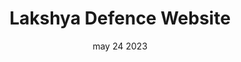 ---
#preview
title: Lakshya Defence  Website
image: /img/works/com/q10.jpeg
category: Web Developmment
date: may 24 2023

#params
layout: "one"

#full details
introTitle: "Lakshya Defence    <span class=\"mil-thin\">Website</span>"
fullImage: /img/works/com/q10.jpeg
details:
    - label: "Client:"
      value: "Balireddy"

    - label: "Year:"
      value: "2019"

    - label: "Duration"
      value: "30 Days"
    - label: "Website"
      value: ""

description:
    enabled: 1
    title: "About"
    content: "
      <p>Connecting skills is a Job consultancy platform based in Machilipatnam, serving jobs to freshers all over India. They are the consultants for many startups and a solution for agencies looking to hire resources. </p>
    "
description2:
    enabled: 1
    title: "LivingStoneSolution & Lakshya Defence "
    content: "
      <p>PWe partnered with Lakshya Defence  to create a modern and functional website that reflects their innovative approach to banking solutions. Through our collaboration, we delivered a website that communicates their mission and values to their target audience. We're proud to have helped them establish a strong online presence that sets them apart from their competitors.</p>
    "

gallery: 
    enabled: 1
    items:
        - image: /img/works/com/8.jpeg
          alt: "image"

        - image: /img/works/com/1.jpg
          alt: "image"

        - image: /img/works/com/3.jpeg
          alt: "image"

        - image: /img/works/com/5.jpeg
          alt: "image"


gallery2: 
    enabled: 1
    items:
        - image: /img/works/com/8.jpeg
          alt: "image"

        - image: /img/works/com/2.png
          alt: "image"
---
